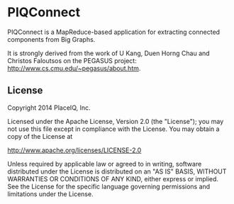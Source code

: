 PIQConnect
=======

PIQConnect is a MapReduce-based application for extracting connected components from Big Graphs.

It is strongly derived from the work of U Kang, Duen Horng Chau and Christos Faloutsos on the PEGASUS project: http://www.cs.cmu.edu/~pegasus/about.htm.

## License

Copyright 2014 PlaceIQ, Inc.

Licensed under the Apache License, Version 2.0 (the "License"); you may not use this file except in compliance with the License. You may obtain a copy of the License at

http://www.apache.org/licenses/LICENSE-2.0

Unless required by applicable law or agreed to in writing, software distributed under the License is distributed on an "AS IS" BASIS, WITHOUT WARRANTIES OR CONDITIONS OF ANY KIND, either express or implied. See the License for the specific language governing permissions and limitations under the License.

